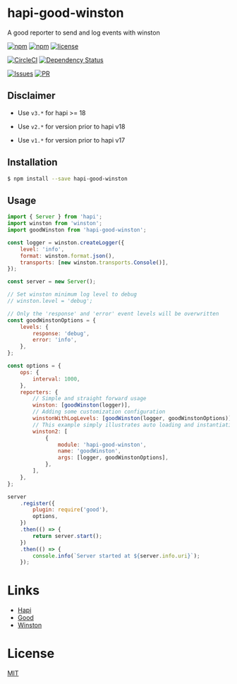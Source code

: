 # hapi-good-winston

A good reporter to send and log events with winston

[![npm](https://img.shields.io/npm/v/hapi-good-winston.svg?style=flat-square)](https://www.npmjs.com/package/hapi-good-winston)
[![npm](https://img.shields.io/npm/dm/hapi-good-winston.svg?style=flat-square)](https://www.npmjs.com/package/hapi-good-winston)
[![license](https://img.shields.io/github/license/alexandrebodin/hapi-good-winston.svg?style=flat-square)](https://opensource.org/licenses/MIT)

[![CircleCI](https://img.shields.io/circleci/project/alexandrebodin/hapi-good-winston.svg?style=flat-square)](https://circleci.com/gh/alexandrebodin/hapi-good-winston)
[![Dependency Status](https://dependencyci.com/github/alexandrebodin/hapi-good-winston/badge?style=flat-square)](https://dependencyci.com/github/alexandrebodin/hapi-good-winston)

[![Issues](https://img.shields.io/github/issues-raw/alexandrebodin/hapi-good-winston.svg?style=flat-square)](https://github.com/alexandrebodin/hapi-good-winston/issues)
[![PR](https://img.shields.io/github/issues-pr-raw/alexandrebodin/hapi-good-winston.svg?style=flat-square)](https://github.com/alexandrebodin/hapi-good-winston/pulls)

## Disclaimer

-   Use `v3.*` for hapi >= 18

-   Use `v2.*` for version prior to hapi v18

*   Use `v1.*` for version prior to hapi v17

## Installation

```bash
$ npm install --save hapi-good-winston
```

## Usage

```javascript
import { Server } from 'hapi';
import winston from 'winston';
import goodWinston from 'hapi-good-winston';

const logger = winston.createLogger({
    level: 'info',
    format: winston.format.json(),
    transports: [new winston.transports.Console()],
});

const server = new Server();

// Set winston minimum log level to debug
// winston.level = 'debug';

// Only the 'response' and 'error' event levels will be overwritten
const goodWinstonOptions = {
    levels: {
        response: 'debug',
        error: 'info',
    },
};

const options = {
    ops: {
        interval: 1000,
    },
    reporters: {
        // Simple and straight forward usage
        winston: [goodWinston(logger)],
        // Adding some customization configuration
        winstonWithLogLevels: [goodWinston(logger, goodWinstonOptions)],
        // This example simply illustrates auto loading and instantiation made by good
        winston2: [
            {
                module: 'hapi-good-winston',
                name: 'goodWinston',
                args: [logger, goodWinstonOptions],
            },
        ],
    },
};

server
    .register({
        plugin: require('good'),
        options,
    })
    .then(() => {
        return server.start();
    })
    .then(() => {
        console.info(`Server started at ${server.info.uri}`);
    });
```

# Links

-   [Hapi](https://github.com/hapijs/hapi)
-   [Good](https://github.com/hapijs/good)
-   [Winston](https://github.com/winstonjs/winston)

# License

[MIT](LICENSE)

